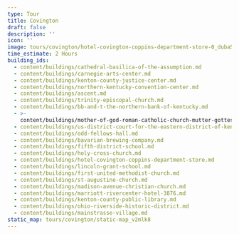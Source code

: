 ```yaml
---
type: Tour
title: Covington
draft: false
description: ''
icon: ''
image: tours/covington/hotel-covington-coppins-department-store-0_duba5l_eegxci
time_estimate: 2 Hours
building_ids:
  - content/buildings/cathedral-basilica-of-the-assumption.md
  - content/buildings/carnegie-arts-center.md
  - content/buildings/kenton-county-justice-center.md
  - content/buildings/northern-kentucky-convention-center.md
  - content/buildings/ascent.md
  - content/buildings/trinity-episcopal-church.md
  - content/buildings/bb-and-t-the-northern-bank-of-kentucky.md
  - >-
    content/buildings/mother-of-god-roman-catholic-church-mutter-gottes-kirche.md
  - content/buildings/us-district-court-for-the-eastern-district-of-kentucky.md
  - content/buildings/odd-fellows-hall.md
  - content/buildings/bavarian-brewing-company.md
  - content/buildings/fifth-district-school.md
  - content/buildings/holy-cross-church.md
  - content/buildings/hotel-covington-coppins-department-store.md
  - content/buildings/lincoln-grant-school.md
  - content/buildings/first-united-methodist-church.md
  - content/buildings/st-augustine-church.md
  - content/buildings/madison-avenue-christian-church.md
  - content/buildings/marriott-rivercenter-hotel-3876.md
  - content/buildings/kenton-county-public-library.md
  - content/buildings/ohio-riverside-historic-district.md
  - content/buildings/mainstrasse-village.md
static_map: tours/covington/static-map_v2mlk8
---
```

